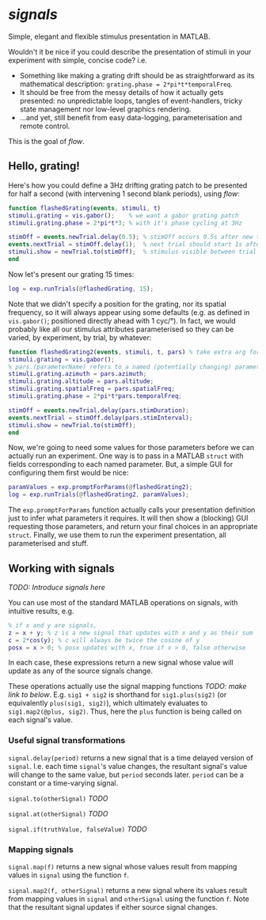 # *signals*
Simple, elegant and flexible stimulus presentation in MATLAB.

Wouldn't it be nice if you could describe the presentation of stimuli in your experiment with simple, concise code? i.e.

* Something like making a grating drift should be as straightforward as its mathematical description: `grating.phase = 2*pi*t*temporalFreq`.
* It should be free from the messy details of how it actually gets presented: no unpredictable loops, tangles of event-handlers, tricky state management nor low-level graphics rendering.
* ...and yet, still benefit from easy data-logging, parameterisation and remote control.


This is the goal of *flow*.

## Hello, grating!

Here's how you could define a 3Hz drifting grating patch to be presented for half a second (with intervening 1 second blank periods), using *flow*:

```matlab
function flashedGrating(events, stimuli, t)
stimuli.grating = vis.gabor();    % we want a gabor grating patch
stimuli.grating.phase = 2*pi*t*3; % with it's phase cycling at 3Hz

stimOff = events.newTrial.delay(0.5); % stimOff occurs 0.5s after new trial starts
events.nextTrial = stimOff.delay(1);  % next trial should start 1s after stimOff
stimuli.show = newTrial.to(stimOff);  % stimulus visible between trial onset & stimOff
end
```

Now let's present our grating 15 times:

```matlab
log = exp.runTrials(@flashedGrating, 15);
```

Note that we didn't specify a position for the grating, nor its spatial frequency, so it will always appear using some defaults (e.g. as defined in `vis.gabor()`; positioned directly ahead with 1 cyc/&deg;). In fact, we would probably like all our stimulus attributes parameterised so they can be varied, by experiment, by trial, by whatever:

```matlab
function flashedGrating2(events, stimuli, t, pars) % take extra arg for parameters
stimuli.grating = vis.gabor();
% pars.(parameterName) refers to a named (potentially changing) parameter
stimuli.grating.azimuth = pars.azimuth;
stimuli.grating.altitude = pars.altitude;
stimuli.grating.spatialFreq = pars.spatialFreq;
stimuli.grating.phase = 2*pi*t*pars.temporalFreq;

stimOff = events.newTrial.delay(pars.stimDuration);
events.nextTrial = stimOff.delay(pars.stimInterval);
stimuli.show = newTrial.to(stimOff);
end
```

Now, we're going to need some values for those parameters before we can actually run an experiment. One way is to pass in a MATLAB `struct` with fields corresponding to each named parameter. But, a simple GUI for configuring them first would be nice:

```matlab
paramValues = exp.promptForParams(@flashedGrating2);
log = exp.runTrials(@flashedGrating2, paramValues);
```

The `exp.promptForParams` function actually calls your presentation definition just to infer what parameters it requires. It will then show a (blocking) GUI requesting those parameters, and return your final choices in an appropriate `struct`. Finally, we use them to run the experiment presentation, all parameterised and stuff.

## Working with signals

*TODO: Introduce signals here*

You can use most of the standard MATLAB operations on signals, with intuitive results, e.g.

```matlab
% if x and y are signals,
z = x + y; % z is a new signal that updates with x and y as their sum
c = 2*cos(y); % c will always be twice the cosine of y
posx = x > 0; % posx updates with x, true if x > 0, false otherwise
```
In each case, these expressions return a new signal whose value will update as any of the source signals change.

These operations actually use the signal mapping functions *TODO: make link to below*. E.g. `sig1 + sig2` is shorthand for `sig1.plus(sig2)` (or equivalently `plus(sig1, sig2)`), which ultimately evaluates to `sig1.map2(@plus, sig2)`. Thus, here the `plus` function is being called on each signal's value.

### Useful signal transformations

`signal.delay(period)` returns a new signal that is a time delayed version of `signal`. I.e. each time `signal`'s value changes, the resultant signal's value will change to the same value, but `period` seconds later. `period` can be a constant or a time-varying signal.

`signal.to(otherSignal)` *TODO*

`signal.at(otherSignal)` *TODO*

`signal.if(truthValue, falseValue)` *TODO*

### Mapping signals

`signal.map(f)` returns a new signal whose values result from mapping values in `signal` using the function `f`.

`signal.map2(f, otherSignal)` returns a new signal where its values result from mapping values in `signal` and `otherSignal` using the function `f`. Note that the resultant signal updates if either source signal changes.
